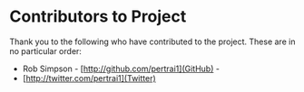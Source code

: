 Contributors to Project
=======================

Thank you to the following who have contributed to the project. These are in no
particular order:

* Rob Simpson - [http://github.com/pertrai1](GitHub) -
* [http://twitter.com/pertrai1](Twitter)
